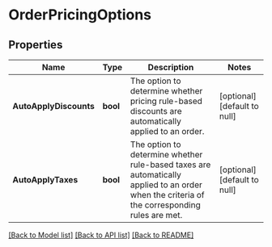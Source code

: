 # OrderPricingOptions

## Properties
Name | Type | Description | Notes
------------ | ------------- | ------------- | -------------
**AutoApplyDiscounts** | **bool** | The option to determine whether pricing rule-based discounts are automatically applied to an order. | [optional] [default to null]
**AutoApplyTaxes** | **bool** | The option to determine whether rule-based taxes are automatically applied to an order when the criteria of the corresponding rules are met. | [optional] [default to null]

[[Back to Model list]](../README.md#documentation-for-models) [[Back to API list]](../README.md#documentation-for-api-endpoints) [[Back to README]](../README.md)

